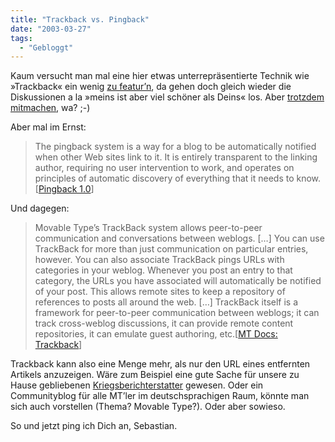 ```yaml
---
title: "Trackback vs. Pingback"
date: "2003-03-27"
tags:
  - "Gebloggt"
---
```


Kaum versucht man mal eine hier etwas unterrepräsentierte Technik wie »Trackback« ein wenig [zu featur’n](http://www.couchblog.de/couchblog/archives/2003/03/erste_reaktionen.php "couchblog: Erste Reaktionen"), da gehen doch gleich wieder die Diskussionen a la »meins ist aber viel schöner als Deins« los. Aber [trotzdem mitmachen](http://playground.verpixelt.de/index.php?m=200303#220 "playground: Trackback erwünscht!"), wa? ;-)

Aber mal im Ernst:

> The pingback system is a way for a blog to be automatically notified when other Web sites link to it. It is entirely transparent to the linking author, requiring no user intervention to work, and operates on principles of automatic discovery of everything that it needs to know.\[[Pingback 1.0](http://www.hixie.ch/specs/pingback/pingback)\]

Und dagegen:

> Movable Type’s TrackBack system allows peer-to-peer communication and conversations between weblogs.
> \[…\]
> You can use TrackBack for more than just communication on particular entries, however. You can also associate TrackBack pings URLs with categories in your weblog. Whenever you post an entry to that category, the URLs you have associated will automatically be notified of your post. This allows remote sites to keep a repository of references to posts all around the web.
> \[…\]
> TrackBack itself is a framework for peer-to-peer communication between weblogs; it can track cross-weblog discussions, it can provide remote content repositories, it can emulate guest authoring, etc.\[[MT Docs: Trackback](http://www.movabletype.org/docs/mtmanual_trackback.html#trackback)\]

Trackback kann also eine Menge mehr, als nur den URL eines entfernten Artikels anzuzeigen. Wäre zum Beispiel eine gute Sache für unsere zu Hause gebliebenen [Kriegsberichterstatter](http://www.rollberg.de/ "Der Rollberg") gewesen. Oder ein Communityblog für alle MT’ler im deutschsprachigen Raum, könnte man sich auch vorstellen (Thema? Movable Type?). Oder aber sowieso.

So und jetzt ping ich Dich an, Sebastian.
